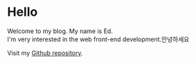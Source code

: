 # Hello

Welcome to my blog. My name is Ed.<br>
I'm very interested in the web front-end development.안녕하세요

Visit my [Github repository](https://github.com/sungik-choi/gatsby-starter-apple).
